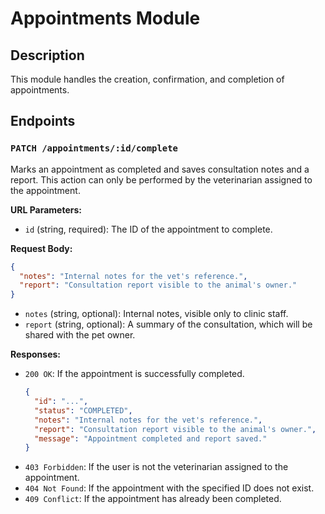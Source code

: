 # Appointments Module

## Description
This module handles the creation, confirmation, and completion of appointments.

## Endpoints

### `PATCH /appointments/:id/complete`

Marks an appointment as completed and saves consultation notes and a report. This action can only be performed by the veterinarian assigned to the appointment.

**URL Parameters:**
- `id` (string, required): The ID of the appointment to complete.

**Request Body:**
```json
{
  "notes": "Internal notes for the vet's reference.",
  "report": "Consultation report visible to the animal's owner."
}
```
- `notes` (string, optional): Internal notes, visible only to clinic staff.
- `report` (string, optional): A summary of the consultation, which will be shared with the pet owner.

**Responses:**
- `200 OK`: If the appointment is successfully completed.
  ```json
  {
    "id": "...",
    "status": "COMPLETED",
    "notes": "Internal notes for the vet's reference.",
    "report": "Consultation report visible to the animal's owner.",
    "message": "Appointment completed and report saved."
  }
  ```
- `403 Forbidden`: If the user is not the veterinarian assigned to the appointment.
- `404 Not Found`: If the appointment with the specified ID does not exist.
- `409 Conflict`: If the appointment has already been completed.
